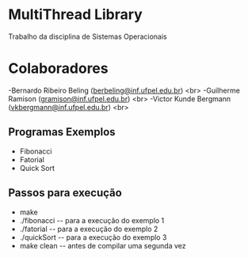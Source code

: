 # MultiThread Library
Trabalho da disciplina de  Sistemas Operacionais

# Colaboradores
 -Bernardo Ribeiro Beling (berbeling@inf.ufpel.edu.br) <br\>
 -Guilherme Ramison (gramison@inf.ufpel.edu.br) <br\>
 -Victor Kunde Bergmann (vkbergmann@inf.ufpel.edu.br) <br\>

## Programas Exemplos

 - Fibonacci
 - Fatorial
 - Quick Sort

## Passos para execução
 - make
 - ./fibonacci  	-- para a execução do exemplo 1 
 - ./fatorial 	-- para a execução do exemplo 2 
 - ./quickSort 	-- para a execução do exemplo 3 
 - make clean 	-- antes de compilar uma segunda vez
